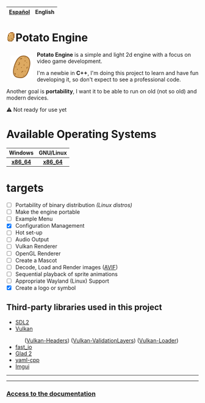 | [Español](../README.md) | English |
| :--: | :--: |

# <img draggable=false src = "data/assets/icon/patata.webp" width=24 style="image-rendering: pixelated;">Potato Engine

<img draggable=false src = "data/assets/icon/patata_icon.svg" width=60 align=left style="margin:10px 10px;">

<p><b>Potato Engine</b> is a simple and light 2d engine with a focus on video game development.</p>

<p>I'm a newbie in <b>C++</b>, I'm doing this project to learn and have fun developing it, so don't expect to see a professional code.</p>

<p>Another goal is <b>portability</b>, I want it to be able to run on old (not so old) and modern devices.</p>

⚠️ Not ready for use yet

# Available Operating Systems

| Windows | GNU/Linux |
| :-----: | :-----: |
|<b>[x86_64]()</b> | <b>[x86_64]()</b> |

# targets

- [ ] Portability of binary distribution *(Linux distros)*
- [ ] Make the engine portable
- [ ] Example Menu
- [X] Configuration Management
- [ ] Hot set-up
- [ ] Audio Output
- [ ] Vulkan Renderer
- [ ] OpenGL Renderer
- [ ] Create a Mascot
- [ ] Decode, Load and Render images ([AVIF](https://aomediacodec.github.io/av1-avif/))
- [ ] Sequential playback of sprite animations
- [ ] Appropriate Wayland (Linux) Support
- [X] Create a logo or symbol

## Third-party libraries used in this project
<ul>
	<li><a href = "http://www.libsdl.org/">SDL2</a></li>
	<li><a href = "https://www.vulkan.org/">Vulkan</a></li>
	<ul>
		(<a href = "https://github.com/KhronosGroup/Vulkan-Headers.git">Vulkan-Headers</a>)
		(<a href = "https://github.com/KhronosGroup/Vulkan-ValidationLayers.git">Vulkan-ValidationLayers</a>)
		(<a href = "https://github.com/KhronosGroup/Vulkan-Loader.git">Vulkan-Loader</a>)
	</ul>
	<li><a href = "https://github.com/cppfastio/fast_io.git">fast_io</a></li>
	<li><a href = "https://github.com/Dav1dde/glad.git">Glad 2</a></li>
	<li><a href = "https://github.com/jbeder/yaml-cpp.git">yaml-cpp</a></li>
    <li><a href = "https://github.com/ocornut/imgui.git">Imgui</a></li>
</ul>

<hr>
<hr>

### [Access to the documentation](doc/README.md)
